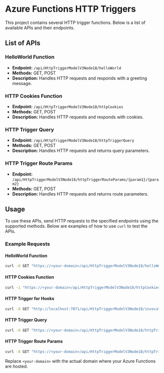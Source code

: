 # Azure Functions HTTP Triggers

This project contains several HTTP trigger functions. Below is a list of available APIs and their endpoints.

## List of APIs

### HelloWorld Function
- **Endpoint:** `/api/HttpTriggerModelV3Node18/helloWorld`
- **Methods:** GET, POST
- **Description:** Handles HTTP requests and responds with a greeting message.

### HTTP Cookies Function
- **Endpoint:** `/api/HttpTriggerModelV3Node18/httpCookies`
- **Methods:** GET, POST
- **Description:** Handles HTTP requests and responds with cookies.

### HTTP Trigger Query
- **Endpoint:** `/api/HttpTriggerModelV3Node18/httpTriggerQuery`
- **Methods:** GET, POST
- **Description:** Handles HTTP requests and returns query parameters.

### HTTP Trigger Route Params
- **Endpoint:** `/api/HttpTriggerModelV3Node18/httpTriggerRouteParams/{param1}/{param2}`
- **Methods:** GET, POST
- **Description:** Handles HTTP requests and returns route parameters.

## Usage

To use these APIs, send HTTP requests to the specified endpoints using the supported methods. Below are examples of how to use `curl` to test the APIs.

### Example Requests

#### HelloWorld Function
```sh
curl -X GET "https://<your-domain>/api/HttpTriggerModelV3Node18/helloWorld?name=John"
```

#### HTTP Cookies Function
```sh
curl -i "https://<your-domain>/api/HttpTriggerModelV3Node18/httpCookies"
```

#### HTTP Trigger for Hooks
```sh
curl -X GET "http://localhost:7071/api/HttpTriggerModelV3Node18/invocationHooks"
```

#### HTTP Trigger Query
```sh
curl -X GET "https://<your-domain>/api/HttpTriggerModelV3Node18/httpTriggerQuery?dupe=value1&dupe=value2"
```

#### HTTP Trigger Route Params
```sh
curl -X GET "https://<your-domain>/api/HttpTriggerModelV3Node18/httpTriggerRouteParams/John/123"
```

Replace `<your-domain>` with the actual domain where your Azure Functions are hosted.
